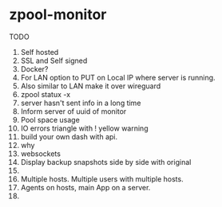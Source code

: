 # zpool-monitor


TODO
1. Self hosted
2. SSL and Self signed
3. Docker?
4. For LAN option to PUT on Local IP where server is running.
5. Also similar to LAN make it over wireguard
6. zpool statux -x
7. server hasn't sent info in a long time
8. Inform server of uuid of monitor
9. Pool space usage
10. IO errors triangle with ! yellow warning
11. build your own dash with api.
12. why
13. websockets
14. Display backup snapshots side by side with original
15. 
16. Multiple hosts. Multiple users with multiple hosts.
17. Agents on hosts, main App on a server. 
18. 